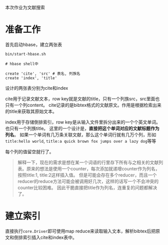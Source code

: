本次作业为文献搜索

# 准备工作

首先启动hbase，建立两张表
```
bin/start-hbase.sh

# hbase shell中

create 'cite', 'src' # 表名, 列族名
create 'index', 'title'
```

设计的两张表分别为cite和index

cite用于记录文献文本，row key就是文献的title，只有一个列族src，src里面也只有一个列content。
cite记录的是bibtex格式的文献原文。作用是根据检索出来的title来获取其原始文本。

index用于存储倒排索引，row key是从输入文件里拆分出来的一个个英文单词。也只有一个列族title。
这里的一个设计是，**直接把这个单词对应的文献标题作为列名**。
如果一个单词有几万条关联文献，那么这个单词行就有几万个列，形如`title:hello world`, `title:a quick brown fox jumps over a lazy dog`等等

每个列的值留空就行了。

> 解释一下，现在的需求是想在某一个词语的行里存下所有与之相关的文献列表。原来的想法是使用一个counter，每次添加就递增counter作为列名，按照title:1, title:2这样插入值。
但是可能会存在多个reducer，而且一个reducer的reduce方法可能会被调用好几次，这样的话写一个不会冲突的counter比较困难。
因此干脆直接把title作为列名，连重复的问题都解决了。

# 建立索引

直接执行`core.Driver`即可使用map reduce来读取输入文本，解析bibtex后把原文和倒排索引插入cite和index表中。

